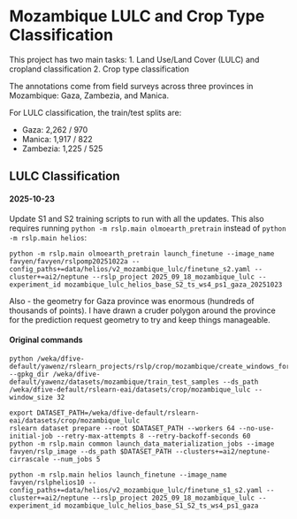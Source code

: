# Mozambique LULC and Crop Type Classification

This project has two main tasks:
	1.	Land Use/Land Cover (LULC) and cropland classification
	2.	Crop type classification

The annotations come from field surveys across three provinces in Mozambique: Gaza, Zambezia, and Manica.

For LULC classification, the train/test splits are:
- Gaza: 2,262 / 970
- Manica: 1,917 / 822
- Zambezia: 1,225 / 525

## LULC Classification

#### 2025-10-23

Update S1 and S2 training scripts to run with all the updates. This also requires running `python -m rslp.main olmoearth_pretrain` instead of `python -m rslp.main helios`:

```
python -m rslp.main olmoearth_pretrain launch_finetune --image_name favyen/favyen/rslpomp20251022a --config_paths+=data/helios/v2_mozambique_lulc/finetune_s2.yaml --cluster+=ai2/neptune --rslp_project 2025_09_18_mozambique_lulc --experiment_id mozambique_lulc_helios_base_S2_ts_ws4_ps1_gaza_20251023
```

Also - the geometry for Gaza province was enormous (hundreds of thousands of points). I have drawn a cruder polygon around the province for the prediction request geometry to try and keep things manageable.

#### Original commands
```
python /weka/dfive-default/yawenz/rslearn_projects/rslp/crop/mozambique/create_windows_for_lulc.py --gpkg_dir /weka/dfive-default/yawenz/datasets/mozambique/train_test_samples --ds_path /weka/dfive-default/rslearn-eai/datasets/crop/mozambique_lulc --window_size 32

export DATASET_PATH=/weka/dfive-default/rslearn-eai/datasets/crop/mozambique_lulc
rslearn dataset prepare --root $DATASET_PATH --workers 64 --no-use-initial-job --retry-max-attempts 8 --retry-backoff-seconds 60
python -m rslp.main common launch_data_materialization_jobs --image favyen/rslp_image --ds_path $DATASET_PATH --clusters+=ai2/neptune-cirrascale --num_jobs 5

python -m rslp.main helios launch_finetune --image_name favyen/rslphelios10 --config_paths+=data/helios/v2_mozambique_lulc/finetune_s1_s2.yaml --cluster+=ai2/neptune --rslp_project 2025_09_18_mozambique_lulc --experiment_id mozambique_lulc_helios_base_S1_S2_ts_ws4_ps1_gaza
```
